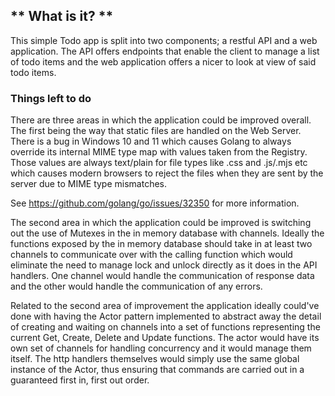 ## ** What is it? **

This simple Todo app is split into two components; a restful API and a web application. The API offers endpoints that enable the client to manage a list of todo items and the web application offers a nicer to look at view of said todo items. 

### **Things left to do**

There are three areas in which the application could be improved overall. The first being the way that static files are handled on the Web Server. There is a bug in Windows 10 and 11 which causes Golang to always override its internal MIME type map with values taken from the Registry. Those values are always text/plain for file types like .css and .js/.mjs etc which causes modern browsers to reject the files when they are sent by the server due to MIME type mismatches. 

See https://github.com/golang/go/issues/32350 for more information.

The second area in which the application could be improved is switching out the use of Mutexes in the in memory database with channels. Ideally the functions exposed by the in memory database should take in at least two channels to communicate over with the calling function which would eliminate the need to manage lock and unlock directly as it does in the API handlers. One channel would handle the communication of response data and the other would handle the communication of any errors.

Related to the second area of improvement the application ideally could've done with having the Actor pattern implemented to abstract away the detail of creating and waiting on channels into a set of functions representing the current Get, Create, Delete and Update functions. The actor would have its own set of channels for handling concurrency and it would manage them itself. The http handlers themselves would simply use the same global instance of the Actor, thus ensuring that commands are carried out in a guaranteed first in, first out order.
